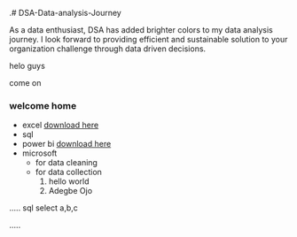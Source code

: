 .# DSA-Data-analysis-Journey

As a data enthusiast, DSA has added brighter colors to my data analysis journey. I look forward to providing efficient and sustainable solution to your organization challenge through data driven decisions.

helo guys

come on

### welcome home
- excel [download here](https:excelfile)
- sql
- power bi [download here](https://www.microsoft.com/en-us/download/details.aspx?id=58494)
- microsoft
   - for data cleaning
   - for data collection
     1. hello world
     2. Adegbe Ojo
        
..... sql
select a,b,c

.....
